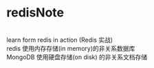# redisNote

<br> learn form redis in action (Redis 实战) 
<br>  redis 使用内存存储(in memory)的非关系数据库
<br>  MongoDB 使用硬盘存储(on disk) 的非关系文档存储 
